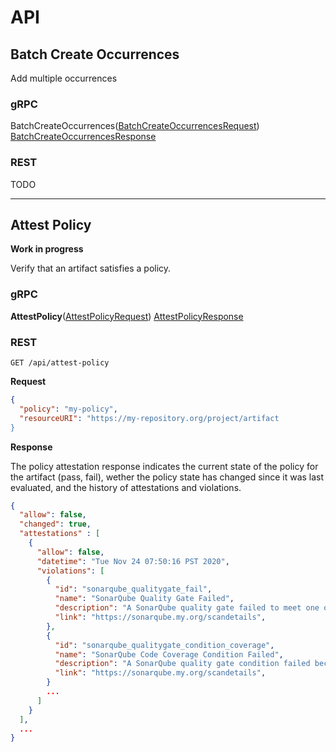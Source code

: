 # API

## Batch Create Occurrences

Add multiple occurrences

### gRPC

BatchCreateOccurrences([BatchCreateOccurrencesRequest](grpc.md#rode.v1alpha1.BatchCreateOccurrencesRequest)) [BatchCreateOccurrencesResponse](grpc.md#rode.v1alpha1.BatchCreateOccurrencesResponse)

### REST

TODO

---

## Attest Policy

**Work in progress**

Verify that an artifact satisfies a policy.

### gRPC

**AttestPolicy**([AttestPolicyRequest](grpc.md#rode.v1alpha1.AttestPolicyRequest)) [AttestPolicyResponse](grpc.md#rode.v1alpha1.AttestPolicyResponse)

### REST


`GET /api/attest-policy`


**Request**
```json
{
  "policy": "my-policy",
  "resourceURI": "https://my-repository.org/project/artifact
}
```

**Response**

The policy attestation response indicates the current state of the policy for the artifact (pass, fail), wether the policy state has changed since it was last evaluated, and the history of attestations and violations.

```json
{
  "allow": false,
  "changed": true,
  "attestations" : [
    {
      "allow": false,
      "datetime": "Tue Nov 24 07:50:16 PST 2020",
      "violations": [
        {
          "id": "sonarqube_qualitygate_fail",
          "name": "SonarQube Quality Gate Failed",
          "description": "A SonarQube quality gate failed to meet one of its conditions. Please see addition violations for more information.",
          "link": "https://sonarqube.my.org/scandetails",
        },
        {
          "id": "sonarqube_qualitygate_condition_coverage",
          "name": "SonarQube Code Coverage Condition Failed",
          "description": "A SonarQube quality gate condition failed because it did not meet Code Coverage minimum",
          "link": "https://sonarqube.my.org/scandetails",
        }
        ...
      ]
    }
  ],
  ...
}
